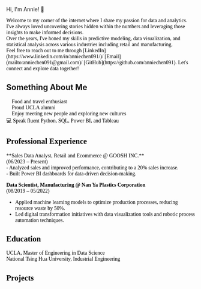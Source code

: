 Hi, I'm Annie! 👋  

<span style="font-family: Calibri; font-size: 12 px; color: black;">
Welcome to my corner of the internet where I share my passion for data and analytics. I've always loved uncovering stories hidden within the numbers and leveraging those insights to make informed decisions.   <br>
Over the years, I've honed my skills in predictive modeling, data visualization, and statistical analysis across various industries including retail and manufacturing.  <br>
</span>

<span style="font-family: Calibri; color: black;">
Feel free to reach out to me through [LinkedIn](https://www.linkedin.com/in/anniechen091/)/ [Email](mailto:anniechen091@gmail.com)/ [GitHub](https://github.com/anniechen091). Let's connect and explore data together!  <br>
</span>

## Something About Me

<span style="font-family: Calibri; color: black;">
  
🍰 Food and travel enthusiast <br>
🐻 Proud UCLA alumni <br>
🤝 Enjoy meeting new people and exploring new cultures  <br>
💻 Speak fluent Python, SQL, Power BI, and Tableau <br>
</span>

## Professional Experience

<span style="font-family: Calibri; color: black;">
**Sales Data Analyst, Retail and Ecommerce @ GOOSH INC.**  <br>
  (06/2023 – Present)  <br>
- Analyzed sales and improved performance, contributing to a 20% sales increase. <br>
- Built Power BI dashboards for data-driven decision-making. <br>

**Data Scientist, Manufacturing @ Nan Ya Plastics Corporation**  <br>
  (08/2019 – 05/2022)  <br>
- Applied machine learning models to optimize production processes, reducing resource waste by 50%. <br>
- Led digital transformation initiatives with data visualization tools and robotic process automation techniques.<br>
</span>

## Education

<span style="font-family: Calibri; color: black;">
UCLA, Master of Engineering in Data Science  <br>
National Tsing Hua University, Industrial Engineering  <br>
</span>

## Projects


